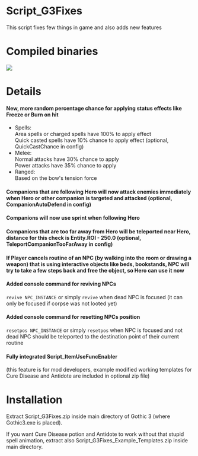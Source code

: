 # Script_G3Fixes
This script fixes few things in game and also adds new features


# Compiled binaries  
[<img src="https://img.shields.io/badge/here-grey?logo=GoogleDrive&logoColor=4285F4&style=for-the-badge">](https://drive.google.com/drive/folders/1vQGQMim-WsOKXqo1wfm7i2uZS3OMC_MU)

# Details  
#### New, more random percentage chance for applying status effects like Freeze or Burn on hit
- Spells:  
  Area spells or charged spells have 100% to apply effect  
  Quick casted spells have 10% chance to apply effect (optional, QuickCastChance in config)  
- Melee:  
  Normal attacks have 30% chance to apply  
  Power attacks have 35% chance to apply  
- Ranged:  
  Based on the bow's tension force  
#### Companions that are following Hero will now attack enemies immediately when Hero or other companion is targeted and attacked (optional, CompanionAutoDefend in config)  
#### Companions will now use sprint when following Hero  
#### Companions that are too far away from Hero will be teleported near Hero, distance for this check is Entity.ROI - 250.0 (optional, TeleportCompanionTooFarAway in config)  
#### If Player cancels routine of an NPC (by walking into the room or drawing a weapon) that is using interactive objects like beds, bookstands, NPC will try to take a few steps back and free the object, so Hero can use it now  
#### Added console command for reviving NPCs  
  `revive NPC_INSTANCE` or simply `revive` when dead NPC is focused (it can only be focused if corpse was not looted yet)  
#### Added console command for resetting NPCs position  
  `resetpos NPC_INSTANCE` or simply `resetpos` when NPC is focused and not dead
  NPC should be teleported to the destination point of their current routine
#### Fully integrated Script_ItemUseFuncEnabler  
(this feature is for mod developers, example modified working templates for Cure Disease and Antidote are included in optional zip file)  
# Installation  
Extract Script_G3Fixes.zip inside main directory of Gothic 3 (where Gothic3.exe is placed).  

If you want Cure Disease potion and Antidote to work without that stupid spell animation, extract also Script_G3Fixes_Example_Templates.zip inside main directory.
